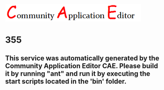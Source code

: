![CAE](https://github.com/PhilCAEOrg/microservice-355/blob/master/img/logo.png)  

355
===================


This service was automatically generated by the Community Application Editor CAE. Please build it by running "ant" and run it by executing the start scripts located in the 'bin' folder.
---------------
